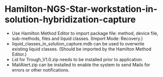 # Hamilton-NGS-Star-workstation-in-solution-hybridization-capture
+ Use Hamilton Method Editor to import package file: method, device file, sub-methods, files and liquid classes.
(Import Mode: Recovery.)
+ liquid_classes_in_solution_capture.mdb can be used to overwrite existing liquid classes. (Should be imported by the Hamilton Method Editor.)
+ Lid for Trough_V1.0.zip needs to be installed prior to application.
+ MailAlert.zip can be installed to enable the system to send Mails for errors or other notifications.
